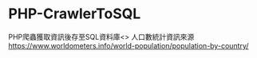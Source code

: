 # PHP-CrawlerToSQL
PHP爬蟲獲取資訊後存至SQL資料庫<>
人口數統計資訊來源
https://www.worldometers.info/world-population/population-by-country/
